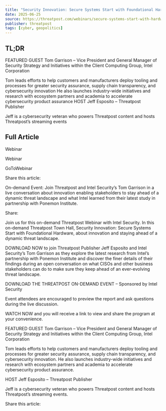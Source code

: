 ```yaml
---
title: "Security Innovation: Secure Systems Start with Foundational Hardware"
date: 2025-06-25
source: https://threatpost.com/webinars/secure-systems-start-with-hardware/
publisher: threatpost
tags: [cyber, geopolitics]
---
```


## TL;DR

FEATURED GUEST
Tom Garrison – Vice President and General Manager of Security Strategy and Initiatives within the Client Computing Group, Intel Corporation

Tom leads efforts to help customers and manufacturers deploy tooling and processes for greater security assurance, supply chain transparency, and cybersecurity innovation He also launches industry-wide initiatives and research with ecosystem partners and academia to accelerate cybersecurity product assurance HOST
Jeff Esposito – Threatpost Publisher

Jeff is a cybersecurity veteran who powers Threatpost content and hosts Threatpost’s streaming events

## Full Article

Webinar

Webinar

GoToWebinar

Share this article:

On-demand Event: Join Threatpost and Intel Security’s Tom Garrison in a live conversation about innovation enabling stakeholders to stay ahead of a dynamic threat landscape and what Intel learned from their latest study in partnership with Ponemon Institute.

Share:

Join us for this on-demand Threatpost Webinar with Intel Security. In this on-demand Threatpost Town Hall, Security Innovation: Secure Systems Start with Foundational Hardware, about innovation and staying ahead of a dynamic threat landscape.

DOWNLOAD NOW to join Threatpost Publisher Jeff Esposito and Intel Security’s Tom Garrison as they explore the latest research from Intel’s partnership with Ponemon Institute and discover the finer details of their findings during an open conversation on what CISOs and other business stakeholders can do to make sure they keep ahead of an ever-evolving threat landscape.

DOWNLOAD THE THREATPOST ON-DEMAND EVENT – Sponsored by Intel Security

Event attendees are encouraged to preview the report and ask questions during the live discussion.

WATCH NOW and you will receive a link to view and share the program at your convenience.

FEATURED GUEST
Tom Garrison – Vice President and General Manager of Security Strategy and Initiatives within the Client Computing Group, Intel Corporation

Tom leads efforts to help customers and manufacturers deploy tooling and processes for greater security assurance, supply chain transparency, and cybersecurity innovation. He also launches industry-wide initiatives and research with ecosystem partners and academia to accelerate cybersecurity product assurance.

HOST
Jeff Esposito – Threatpost Publisher

Jeff is a cybersecurity veteran who powers Threatpost content and hosts Threatpost’s streaming events.

Share this article: